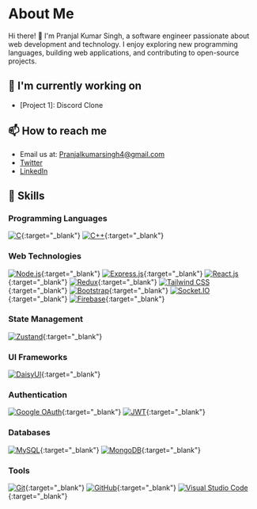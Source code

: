 # About Me

Hi there! 👋 I'm Pranjal Kumar Singh, a software engineer passionate about web development and technology. I enjoy exploring new programming languages, building web applications, and contributing to open-source projects.


## 🔭 I'm currently working on

- [Project 1]: Discord Clone

## 📫 How to reach me

- Email us at: [Pranjalkumarsingh4@gmail.com](mailto:Pranjalkumarsingh4@gmail.com) 
- [Twitter](https://twitter.com/PranjalKatharia)
- [LinkedIn](https://www.linkedin.com/in/pranjal-kumar-singh-92aa131bb/)

## 🚀 Skills

### Programming Languages

[![C](https://img.shields.io/badge/C-00599C?style=for-the-badge&logo=c&logoColor=white)](https://devdocs.io/c/){:target="_blank"}
[![C++](https://img.shields.io/badge/C++-00599C?style=for-the-badge&logo=c%2B%2B&logoColor=white)](https://en.cppreference.com/w/){:target="_blank"}

### Web Technologies

[![Node.js](https://img.shields.io/badge/Node.js-339933?style=for-the-badge&logo=node.js&logoColor=white)](https://nodejs.org/en/docs/){:target="_blank"}
[![Express.js](https://img.shields.io/badge/Express.js-000000?style=for-the-badge&logo=express&logoColor=white)](https://expressjs.com/){:target="_blank"}
[![React.js](https://img.shields.io/badge/React.js-61DAFB?style=for-the-badge&logo=react&logoColor=white)](https://reactjs.org/docs/getting-started.html){:target="_blank"}
[![Redux](https://img.shields.io/badge/Redux-764ABC?style=for-the-badge&logo=redux&logoColor=white)](https://redux.js.org/introduction/getting-started){:target="_blank"}
[![Tailwind CSS](https://img.shields.io/badge/Tailwind_CSS-38B2AC?style=for-the-badge&logo=tailwind-css&logoColor=white)](https://tailwindcss.com/docs){:target="_blank"}
[![Bootstrap](https://img.shields.io/badge/Bootstrap-7952B3?style=for-the-badge&logo=bootstrap&logoColor=white)](https://getbootstrap.com/docs/5.1/getting-started/introduction/){:target="_blank"}
[![Socket.IO](https://img.shields.io/badge/Socket.IO-010101?style=for-the-badge&logo=socket.io&logoColor=white)](https://socket.io/docs/v4/){:target="_blank"}
[![Firebase](https://img.shields.io/badge/Firebase-FFCA28?style=for-the-badge&logo=firebase&logoColor=black)](https://firebase.google.com/docs){:target="_blank"}

### State Management

[![Zustand](https://img.shields.io/badge/Zustand-000000?style=for-the-badge&logo=zustand&logoColor=white)](https://zustand.surge.sh/){:target="_blank"}

### UI Frameworks

[![DaisyUI](https://img.shields.io/badge/DaisyUI-FF69B4?style=for-the-badge&logo=daisyui&logoColor=white)](https://daisyui.com/){:target="_blank"}

### Authentication

[![Google OAuth](https://img.shields.io/badge/Google%20OAuth-4285F4?style=for-the-badge&logo=google&logoColor=white)](https://developers.google.com/identity/protocols/oauth2){:target="_blank"}
[![JWT](https://img.shields.io/badge/JWT-000000?style=for-the-badge&logo=JSON%20web%20tokens&logoColor=white)](https://jwt.io/introduction/){:target="_blank"}

### Databases

[![MySQL](https://img.shields.io/badge/MySQL-4479A1?style=for-the-badge&logo=mysql&logoColor=white)](https://dev.mysql.com/doc/){:target="_blank"}
[![MongoDB](https://img.shields.io/badge/MongoDB-47A248?style=for-the-badge&logo=mongodb&logoColor=white)](https://docs.mongodb.com/){:target="_blank"}

### Tools

[![Git](https://img.shields.io/badge/Git-F05032?style=for-the-badge&logo=git&logoColor=white)](https://git-scm.com/doc){:target="_blank"}
[![GitHub](https://img.shields.io/badge/GitHub-181717?style=for-the-badge&logo=github&logoColor=white)](https://docs.github.com/){:target="_blank"}
[![Visual Studio Code](https://img.shields.io/badge/Visual_Studio_Code-007ACC?style=for-the-badge&logo=visual-studio-code&logoColor=white)](https://code.visualstudio.com/docs){:target="_blank"}






<!---
pranjalkumar2003/pranjalkumar2003 is a ✨ special ✨ repository because its `README.md` (this file) appears on your GitHub profile.
You can click the Preview link to take a look at your changes.
--->
